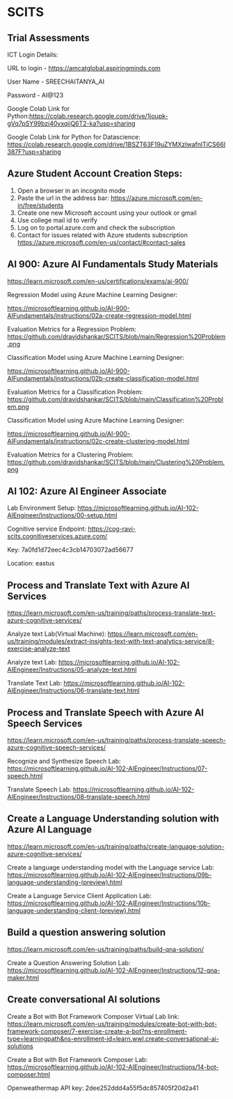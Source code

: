 # SCITS

## Trial Assessments

  ICT Login Details:

  URL to login - https://amcatglobal.aspiringminds.com

  User Name - SREECHAITANYA_AI

  Password - AI@123

Google Colab Link for Python:https://colab.research.google.com/drive/1joupk-gVq7pSY99bzi40vxqijQ6T2-ka?usp=sharing

Google Colab Link for Python for Datascience: https://colab.research.google.com/drive/1BSZT63F19uZYMXzIwafnlTiCS66I387F?usp=sharing

## Azure Student Account Creation Steps:
  1. Open a browser in an incognito mode
  2. Paste the url in the address bar: https://azure.microsoft.com/en-in/free/students
  3. Create one new Microsoft account using your outlook or gmail
  4. Use college mail id to verify
  5. Log on to portal.azure.com and check the subscription
  6. Contact for issues related with Azure students subscription https://azure.microsoft.com/en-us/contact/#contact-sales

## AI 900: Azure AI Fundamentals  Study Materials
https://learn.microsoft.com/en-us/certifications/exams/ai-900/

Regression Model using Azure Machine Learning Designer:

https://microsoftlearning.github.io/AI-900-AIFundamentals/instructions/02a-create-regression-model.html

  Evaluation Metrics for a Regression Problem: https://github.com/dravidshankar/SCITS/blob/main/Regression%20Problem.png

Classification Model using Azure Machine Learning Designer:

https://microsoftlearning.github.io/AI-900-AIFundamentals/instructions/02b-create-classification-model.html

  Evaluation Metrics for a Classification Problem: https://github.com/dravidshankar/SCITS/blob/main/Classification%20Problem.png

Classification Model using Azure Machine Learning Designer:

https://microsoftlearning.github.io/AI-900-AIFundamentals/instructions/02c-create-clustering-model.html

  Evaluation Metrics for a Clustering Problem: https://github.com/dravidshankar/SCITS/blob/main/Clustering%20Problem.png

  ## AI 102: Azure AI Engineer Associate
  
  Lab Environment Setup: https://microsoftlearning.github.io/AI-102-AIEngineer/Instructions/00-setup.html

  Cognitive service Endpoint: https://cog-ravi-scits.cognitiveservices.azure.com/
  
  Key: 7a0fd1d72eec4c3cb14703072ad56677

  Location: eastus
  
  ## Process and Translate Text with Azure AI Services
  
  https://learn.microsoft.com/en-us/training/paths/process-translate-text-azure-cognitive-services/

  Analyze text Lab(Virtual Machine): https://learn.microsoft.com/en-us/training/modules/extract-insights-text-with-text-analytics-service/8-exercise-analyze-text

  
  Analyze text Lab: https://microsoftlearning.github.io/AI-102-AIEngineer/Instructions/05-analyze-text.html

  Translate Text Lab: https://microsoftlearning.github.io/AI-102-AIEngineer/Instructions/06-translate-text.html

  ## Process and Translate Speech with Azure AI Speech Services
  
  https://learn.microsoft.com/en-us/training/paths/process-translate-speech-azure-cognitive-speech-services/

  Recognize and Synthesize Speech Lab: https://microsoftlearning.github.io/AI-102-AIEngineer/Instructions/07-speech.html 

  Translate Speech Lab: https://microsoftlearning.github.io/AI-102-AIEngineer/Instructions/08-translate-speech.html

  ## Create a Language Understanding solution with Azure AI Language

  https://learn.microsoft.com/en-us/training/paths/create-language-solution-azure-cognitive-services/

  Create a language understanding model with the Language service Lab: https://microsoftlearning.github.io/AI-102-AIEngineer/Instructions/09b-language-understanding-(preview).html

  Create a Language Service Client Application Lab: https://microsoftlearning.github.io/AI-102-AIEngineer/Instructions/10b-language-understanding-client-(preview).html 


  ## Build a question answering solution

  https://learn.microsoft.com/en-us/training/paths/build-qna-solution/

  Create a Question Answering Solution Lab: https://microsoftlearning.github.io/AI-102-AIEngineer/Instructions/12-qna-maker.html

## Create conversational AI solutions

Create a Bot with Bot Framework Composer Virtual Lab link: https://learn.microsoft.com/en-us/training/modules/create-bot-with-bot-framework-composer/7-exercise-create-a-bot?ns-enrollment-type=learningpath&ns-enrollment-id=learn.wwl.create-conversational-ai-solutions

Create a Bot with Bot Framework Composer Lab: https://microsoftlearning.github.io/AI-102-AIEngineer/Instructions/14-bot-composer.html

Openweathermap API key: 2dee252ddd4a55f5dc857405f20d2a41
